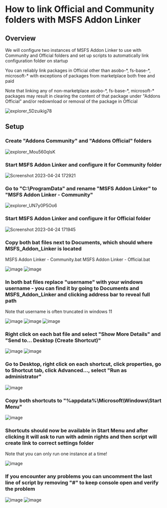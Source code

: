 # How to link Official and Community folders with MSFS Addon Linker

## Overview

We will configure two instances of MSFS Addon Linker to use with Community and Official folders and set up scripts to automatically link configuration folder on startup

You can reliably link packages in Official other than asobo-\*, fs-base-\*, microsoft-\* with exceptions of packages from marketplace both free and paid

Note that linking any of non-marketplace asobo-\*, fs-base-\*, microsoft-\* packages may result in clearing the content of that package under "Addons Official" and/or redownload or removal of the package in Official

![explorer_5Dzuikig78](https://user-images.githubusercontent.com/52785190/234043458-56b99c33-497d-4eef-becf-2282fc4c63f8.png)

## Setup

### Create "Addons Community" and "Addons Official" folders

![explorer_Mou560qlsK](https://user-images.githubusercontent.com/52785190/234043529-7cb8d49b-4bca-4d5e-95cc-84f7b9bc1078.png)

### Start MSFS Addon Linker and configure it for Community folder

![Screenshot 2023-04-24 172921](https://user-images.githubusercontent.com/52785190/234044242-12b77469-208b-4ace-bb3c-6fe43f130bbe.png)

### Go to "C:\ProgramData" and rename "MSFS Addon Linker" to "MSFS Addon Linker - Community"

![explorer_UN7y0P5Oo6](https://user-images.githubusercontent.com/52785190/234044691-58eb28f0-c99c-4dca-8ed7-ef83e30b8319.png)

### Start MSFS Addon Linker and configure it for Official folder

![Screenshot 2023-04-24 171945](https://user-images.githubusercontent.com/52785190/234044806-d36271c8-23bb-45f2-9801-1b32a4198dbb.png)

### Copy both bat files next to Documents, which should where MSFS_Addon_Linker is located

MSFS Addon Linker - Community.bat
MSFS Addon Linker - Official.bat

![image](https://user-images.githubusercontent.com/52785190/234048524-d687395a-c2b7-4f48-9896-6a4654e81dd2.png)
![image](https://user-images.githubusercontent.com/52785190/234048658-c1c8b95b-31d1-4265-b1bb-cb472be1b71c.png)

### In both bat files replace "username" with your windows username - you can find it by going to Documents and MSFS_Addon_Linker and clicking address bar to reveal full path

Note that username is often truncated in windows 11

![image](https://user-images.githubusercontent.com/52785190/234049582-79cabe74-44ea-42fa-88e3-88142c55f065.png)
![image](https://user-images.githubusercontent.com/52785190/234049919-a314cecb-6cab-4827-8ca9-cdc52c2980e1.png)
![image](https://user-images.githubusercontent.com/52785190/234049971-a356d94f-cf1c-45f7-b1d4-ee944c732c80.png)

### Right click on each bat file and select "Show More Details" and "Send to... Desktop (Create Shortcut)" 

![image](https://user-images.githubusercontent.com/52785190/234048897-fdf1d3a5-e02d-45d3-8679-2db13ed74875.png)
![image](https://user-images.githubusercontent.com/52785190/234049112-f7aba15b-7566-4ab6-9c91-c2cbfdb207b3.png)

### Go to Desktop, right click on each shortcut, click properties, go to Shortcut tab, click Advanced..., select "Run as administrator"

![image](https://user-images.githubusercontent.com/52785190/234050423-2a973856-08f2-46e6-bb77-6d3c157a7d6d.png)

### Copy both shortcuts to "%appdata%\Microsoft\Windows\Start Menu"

![image](https://user-images.githubusercontent.com/52785190/234050853-94d2b432-83c0-477b-b8a4-8472d08d826f.png)

### Shortcuts should now be available in Start Menu and after clicking it will ask to run with admin rights and then script will create link to correct settings folder

Note that you can only run one instance at a time!

![image](https://user-images.githubusercontent.com/52785190/234051343-f0bdeb90-03c4-4272-bb23-14e579380258.png)

### If you encounter any problems you can uncomment the last line of script by removing "#" to keep console open and verify the problem

![image](https://user-images.githubusercontent.com/52785190/234051594-d2d1e392-184f-493c-afbb-e6e1a7c07841.png)
![image](https://user-images.githubusercontent.com/52785190/234051634-3b4241b9-a66d-42c1-bc3f-979dbbf5fb95.png)
